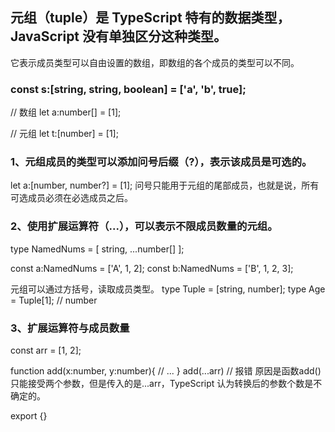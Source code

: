 

## 元组（tuple）是 TypeScript 特有的数据类型，JavaScript 没有单独区分这种类型。
它表示成员类型可以自由设置的数组，即数组的各个成员的类型可以不同。

### const s:[string, string, boolean] = ['a', 'b', true];

// 数组
let a:number[] = [1];

// 元组
let t:[number] = [1];


### 1、元组成员的类型可以添加问号后缀（?），表示该成员是可选的。
let a:[number, number?] = [1];
问号只能用于元组的尾部成员，也就是说，所有可选成员必须在必选成员之后。


### 2、使用扩展运算符（...），可以表示不限成员数量的元组。
type NamedNums = [
  string,
  ...number[]
];

const a:NamedNums = ['A', 1, 2];
const b:NamedNums = ['B', 1, 2, 3];

元组可以通过方括号，读取成员类型。
type Tuple = [string, number];
type Age = Tuple[1]; // number



### 3、扩展运算符与成员数量
const arr = [1, 2];

function add(x:number, y:number){
  // ...
}
add(...arr) // 报错
原因是函数add()只能接受两个参数，但是传入的是...arr，TypeScript 认为转换后的参数个数是不确定的。





export {}